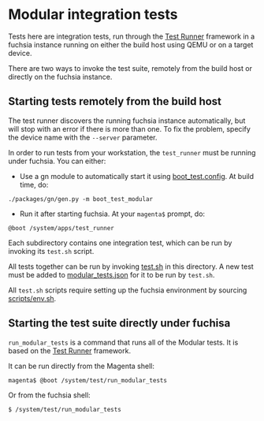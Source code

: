 # Modular integration tests

Tests here are integration tests, run through the [Test Runner][test_runner]
framework in a fuchsia instance running on either the build host using QEMU or
on a target device.

There are two ways to invoke the test suite, remotely from the build host or
directly on the fuchsia instance.

## Starting tests remotely from the build host

The test runner discovers the running fuchsia instance automatically, but will
stop with an error if there is more than one. To fix the problem, specify the
device name with the `--server` parameter.

In order to run tests from your workstation, the `test_runner` must be running
under fuchsia. You can either:

* Use a gn module to automatically start it
  using [boot_test.config](boot_test.config). At build time, do:

```
./packages/gn/gen.py -m boot_test_modular

```

* Run it after starting fuchsia. At your `magenta$` prompt, do:

```
@boot /system/apps/test_runner
```

Each subdirectory contains one integration test, which can be run by invoking
its `test.sh` script.

All tests together can be run by invoking [test.sh](test.sh) in this directory.
A new test must be added to [modular_tests.json](modular_tests.json) for it to
be run by `test.sh`.

All `test.sh` scripts require setting up the fuchsia environment by
sourcing [scripts/env.sh][env_sh].

## Starting the test suite directly under fuchisa

`run_modular_tests` is a command that runs all of the Modular tests. It is based
on the [Test Runner][test_runner] framework.

It can be run directly from the Magenta shell:

```
magenta$ @boot /system/test/run_modular_tests
```

Or from the fuchsia shell:

```
$ /system/test/run_modular_tests
```


[test_runner]: https://fuchsia.googlesource.com/test_runner/ "Test Runner"
[env_sh]: https://fuchsia.googlesource.com/scripts/+/master/env.sh "scripts/env.sh"
